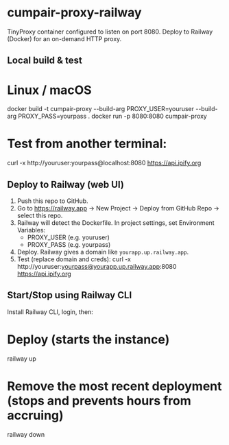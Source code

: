 # cumpair-proxy-railway

TinyProxy container configured to listen on port 8080. Deploy to Railway (Docker) for an on-demand HTTP proxy.

## Local build & test

# Linux / macOS
docker build -t cumpair-proxy --build-arg PROXY_USER=youruser --build-arg PROXY_PASS=yourpass .
docker run -p 8080:8080 cumpair-proxy

# Test from another terminal:
curl -x http://youruser:yourpass@localhost:8080 https://api.ipify.org

## Deploy to Railway (web UI)
1. Push this repo to GitHub.
2. Go to https://railway.app → New Project → Deploy from GitHub Repo → select this repo.
3. Railway will detect the Dockerfile. In project settings, set Environment Variables:
   - PROXY_USER (e.g. youruser)
   - PROXY_PASS (e.g. yourpass)
4. Deploy. Railway gives a domain like `yourapp.up.railway.app`.
5. Test (replace domain and creds):
   curl -x http://youruser:yourpass@yourapp.up.railway.app:8080 https://api.ipify.org

## Start/Stop using Railway CLI
Install Railway CLI, login, then:
# Deploy (starts the instance)
railway up

# Remove the most recent deployment (stops and prevents hours from accruing)
railway down
